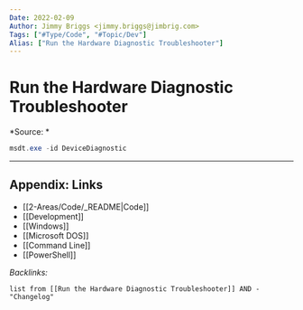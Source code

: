 ```yaml
---
Date: 2022-02-09
Author: Jimmy Briggs <jimmy.briggs@jimbrig.com>
Tags: ["#Type/Code", "#Topic/Dev"]
Alias: ["Run the Hardware Diagnostic Troubleshooter"]
---
```


# Run the Hardware Diagnostic Troubleshooter

*Source: *

```powershell
msdt.exe -id DeviceDiagnostic
```

***

## Appendix: Links

- [[2-Areas/Code/_README|Code]]
- [[Development]]
- [[Windows]]
- [[Microsoft DOS]]
- [[Command Line]]
- [[PowerShell]]


*Backlinks:*

```dataview
list from [[Run the Hardware Diagnostic Troubleshooter]] AND -"Changelog"
```